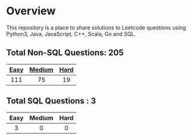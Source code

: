 # Overview

This repository is a place to share solutions to Leetcode questions using Python3, Java, JavaScript, C++, Scala, Go and SQL.


## Total Non-SQL Questions: 205

| [Easy](https://github.com/ezryn-zaharoff/leetcode-solutions/tree/master/01-easy) | [Medium](https://github.com/ezryn-zaharoff/leetcode-solutions/tree/master/02-medium) | [Hard](https://github.com/ezryn-zaharoff/leetcode-solutions/tree/master/03-hard) |
|:-----:|:------:|:----:|
|  111  |   75   |  19  |


## Total SQL Questions : 3

| Easy | Medium | Hard |
|:----:|:------:|:----:|
|   3  |    0   |   0  |
